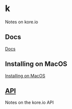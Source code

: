 # k
Notes on kore.io

## Docs
[Docs](/docs)

## Installing on MacOS

[Installing on MacOS](docs/install-macosx.md/)

## [API](api/index.md)
Notes on the kore.io API
